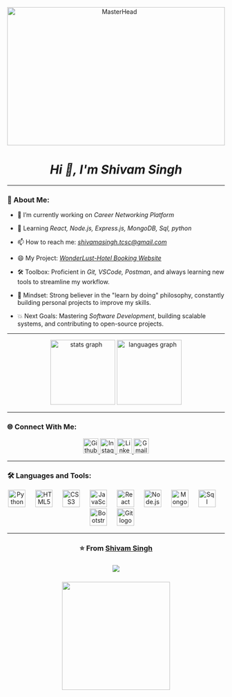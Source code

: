 <div align="center">
  <img src="https://user-images.githubusercontent.com/58109796/233058941-9dd6c50a-a5ea-45fd-b788-c3bb8e00bffe.gif" alt="MasterHead" style="width: 100%; height: 20rem;">
</div>




<h1 align="center"><b><i>Hi 👋, I'm Shivam Singh</i></b></h1>
<p align="Software Developer | JavaScript | React.js | Node.js | Passionate About Building Scalable & Impactful Web Applications"</p>

---

### 🚀 About Me:
- 🔭 I’m currently working on *Career Networking Platform*
  
- 🌱 Learning *React, Node.js, Express.js, MongoDB, Sql, python*

- 📫 How to reach me: *shivamasingh.tcsc@gmail.com*
  
- 😄 My Project: [*WonderLust-Hotel Booking Website*](https://wonderlust-project-1-lb45.onrender.com/listings)
  
- 🛠️ Toolbox: Proficient in *Git, VSCode, Postman*, and always learning new tools to streamline my workflow.
  
- 🧠 Mindset: Strong believer in the "learn by doing" philosophy, constantly building personal projects to improve my skills.
  
- 💥 Next Goals: Mastering *Software Development*, building scalable systems, and contributing to open-source projects.

---

<div align="center">
  <img src="https://github-readme-stats.vercel.app/api?username=sde-shivam&hide_title=false&hide_rank=false&show_icons=true&include_all_commits=true&count_private=true&disable_animations=false&theme=dark&locale=en&hide_border=true" height="150" alt="stats graph"  />
  <img src="https://github-readme-stats.vercel.app/api/top-langs?username=sde-shivam&locale=en&hide_title=false&layout=compact&card_width=320&langs_count=4&theme=dark&hide_border=true" height="150" alt="languages graph"  />
</div>

---

### 🌐 Connect With Me:
<div id="badges" align="center">
  <a href="https://github.com/sde-shivam">
    <img src="https://img.shields.io/badge/Github-black?style=for-the-badge&logo=Github&logoColor=white" height="35" alt="Github Badge"/>
  </a>
  <a href="https://www.instagram.com/_shhvm__">
    <img src="https://img.shields.io/badge/Instagram-purple?style=for-the-badge&logo=instagram&logoColor=white" height="35" alt="Instagram Badge"/>
  </a>
  <a href="https://www.linkedin.com/in/sde-shivam/">
    <img src="https://img.shields.io/static/v1?message=LinkedIn&logo=linkedin&label=&color=0077B5&logoColor=white&labelColor=&style=for-the-badge" height="35" alt="LinkedIn Badge"/>
  </a>
  <a href="mailto:shivamasingh.tcsc@gmail.com">
    <img src="https://img.shields.io/static/v1?message=Gmail&logo=gmail&label=&color=D14836&logoColor=white&labelColor=&style=for-the-badge" height="35" alt="Gmail Badge"/>
  </a>
</div>

---

### 🛠️ Languages and Tools:
<div align="center">
  <img src="https://upload.wikimedia.org/wikipedia/commons/thumb/0/0a/Python.svg/2048px-Python.svg.png" height="40" alt="Python logo"  />
  <img width="15" />
  <img src="https://cdn.jsdelivr.net/gh/devicons/devicon/icons/html5/html5-original.svg" height="40" alt="HTML5 logo"  />
  <img width="15" />
  <img src="https://cdn.jsdelivr.net/gh/devicons/devicon/icons/css3/css3-original.svg" height="40" alt="CSS3 logo"  />
  <img width="15" />
  <img src="https://cdn.jsdelivr.net/gh/devicons/devicon/icons/javascript/javascript-original.svg" height="40" alt="JavaScript logo"  />
  <img width="15" />
  <img src="https://cdn.jsdelivr.net/gh/devicons/devicon/icons/react/react-original.svg" height="40" alt="React logo"  />
  <img width="15" />
  <img src="https://cdn.jsdelivr.net/gh/devicons/devicon/icons/nodejs/nodejs-original.svg" height="40" alt="Node.js logo"  />
  <img width="15" />
  <img src="https://cdn.jsdelivr.net/gh/devicons/devicon/icons/mongodb/mongodb-original.svg" height="40" alt="MongoDB logo"  />
  <img width="15" />
  <img src="https://pngimg.com/uploads/mysql/mysql_PNG23.png" height="40" alt="Sql logo"  />
  <img width="15" />
  <img src="https://cdn.jsdelivr.net/gh/devicons/devicon/icons/bootstrap/bootstrap-original.svg" height="40" alt="Bootstrap logo"  />
  <img width="15" />
  <img src="https://cdn.jsdelivr.net/gh/devicons/devicon/icons/git/git-original.svg" height="40" alt="Git logo"  />
  <img width="15" />
  
  
</div>

---

<div align="center">
  <h3>⭐️ From <a href="https://github.com/sde-shivam">Shivam Singh</a></h3>
</div>



###

<div align="center">
  <img src="https://profile-counter.glitch.me/sde-shivam/count.svg?"  />
</div>

###

<div align="center">
  <img height="250" src="https://png.pngtree.com/png-clipart/20240614/original/pngtree-a-boy-working-on-laptop-png-image_15328571.png"  />
</div>
